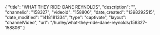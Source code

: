 {
    "title": "WHAT THEY RIDE: DANE REYNOLDS",
    "description": "",
    "channelid": "158327",
    "videoid": "158806",
    "date_created": "1398292515",
    "date_modified": "1418181334",
    "type": "captivate",
    "layout": "channelVideo",
    "url": "\/hurley\/what-they-ride-dane-reynolds\/158327-158806"
}
